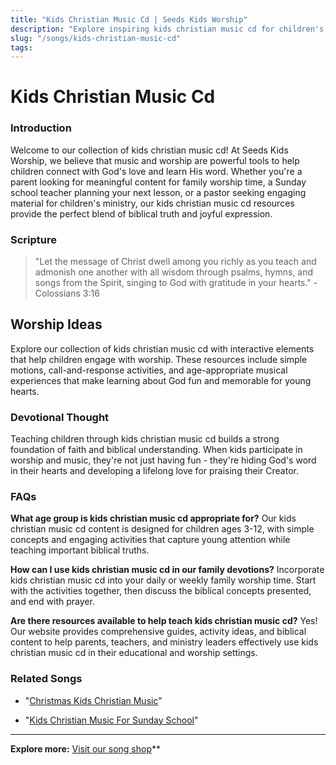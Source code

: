 ```yaml
---
title: "Kids Christian Music Cd | Seeds Kids Worship"
description: "Explore inspiring kids christian music cd for children's worship and faith development. Biblical music resources for families and ministry."
slug: "/songs/kids-christian-music-cd"
tags:
---
```


# Kids Christian Music Cd

### Introduction

Welcome to our collection of kids christian music cd! At Seeds Kids Worship, we believe that music and worship are powerful tools to help children connect with God's love and learn His word. Whether you're a parent looking for meaningful content for family worship time, a Sunday school teacher planning your next lesson, or a pastor seeking engaging material for children's ministry, our kids christian music cd resources provide the perfect blend of biblical truth and joyful expression.

### Scripture

> "Let the message of Christ dwell among you richly as you teach and admonish one another with all wisdom through psalms, hymns, and songs from the Spirit, singing to God with gratitude in your hearts." - Colossians 3:16

## Worship Ideas

Explore our collection of kids christian music cd with interactive elements that help children engage with worship. These resources include simple motions, call-and-response activities, and age-appropriate musical experiences that make learning about God fun and memorable for young hearts.

### Devotional Thought

Teaching children through kids christian music cd builds a strong foundation of faith and biblical understanding. When kids participate in worship and music, they're not just having fun - they're hiding God's word in their hearts and developing a lifelong love for praising their Creator.

### FAQs

**What age group is kids christian music cd appropriate for?**
Our kids christian music cd content is designed for children ages 3-12, with simple concepts and engaging activities that capture young attention while teaching important biblical truths.

**How can I use kids christian music cd in our family devotions?**
Incorporate kids christian music cd into your daily or weekly family worship time. Start with the activities together, then discuss the biblical concepts presented, and end with prayer.

**Are there resources available to help teach kids christian music cd?**
Yes! Our website provides comprehensive guides, activity ideas, and biblical content to help parents, teachers, and ministry leaders effectively use kids christian music cd in their educational and worship settings.

### Related Songs

- "[Christmas Kids Christian Music](/activities/christmas-kids-christian-music/)"

- "[Kids Christian Music For Sunday School](/activities/kids-christian-music-for-sunday-school/)"

---

**Explore more:** [Visit our song shop](https://seedskidsworship.com/shop)**

<!-- Schema Markup -->
<script type="application/ld+json">
{
  "@context": "https://schema.org",
  "@type": "MusicRecording",
  "name": "Kids Christian Music Cd",
  "byArtist": {
    "@type": "MusicGroup",
    "name": "Seeds Kids Worship"
  },
  "isFamilyFriendly": true,
  "url": "https://seedskidsworship.com/songs/kids-christian-music-cd/"
}
</script>